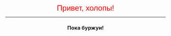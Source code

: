 <!DOCTYPE HTML>
<html>

<head> 
	<title>"Начало конца!"</title>
	<meta charset="UTF-8"/>
</head>

<body>
	<center><font size="5" color="red" face="Arial">Привет, холопы!</font></center>
	<hr size="5" color="black">
	<center><h3>Пока буржуи!</h3></center>
</body>

</html>
